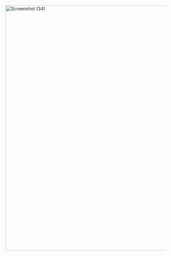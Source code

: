 <img width="1366" height="768" alt="Screenshot (34)" src="https://github.com/user-attachments/assets/5913144f-db2a-434b-9f01-8a0bb333069c" /> 

